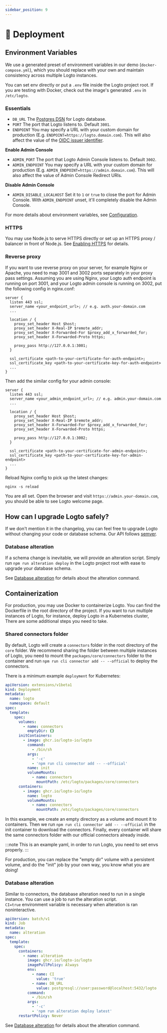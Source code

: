```yaml
---
sidebar_position: 9
---
```


# 🚀 Deployment

## Environment Variables

We use a generated preset of environment variables in our demo (`docker-compose.yml`), which you should replace with your own and maintain consistency across multiple Logto instances.

You can set env directly or put a `.env` file inside the Logto project root. If you are testing with Docker, check out the image's generated `.env` in `/etc/logto`.

### Essentials

- `DB_URL` The [Postgres DSN](https://www.postgresql.org/docs/14/libpq-connect.html#id-1.7.3.8.3.6) for Logto database.
- `PORT` The port that Logto listens to. Default `3001`.
- `ENDPOINT` You may specify a URL with your custom domain for production (E.g. `ENDPOINT=https://logto.domain.com`). This will also affect the value of the [OIDC issuer identifier](https://openid.net/specs/openid-connect-core-1_0.html#IssuerIdentifier).

**Enable Admin Console**

- `ADMIN_PORT` The port that Logto Admin Console listens to. Default `3002`.
- `ADMIN_ENDPOINT` You may specify a URL with your custom domain for production (E.g. `ADMIN_ENDPOINT=https://admin.domain.com`). This will also affect the value of Admin Console Redirect URIs.

**Disable Admin Console**

- `ADMIN_DISABLE_LOCALHOST` Set it to `1` or `true` to close the port for Admin Console. With `ADMIN_ENDPOINT` unset, it'll completely disable the Admin Console.

For more details about environment variables, see [Configuration](../../references/core/configuration.md).

### HTTPS

You may use Node.js to serve HTTPS directly or set up an HTTPS proxy / balancer in front of Node.js. See [Enabling HTTPS](../../references/core/configuration.md#enabling-https) for details.

### Reverse proxy

If you want to use reverse proxy on your server, for example Nginx or Apache, you need to map 3001 and 3002 ports separately in your proxy pass settings.
Assuming you are using Nginx, your Logto auth endpoint is running on port 3001, and your Logto admin console is running on 3002, put the following config in nginx.conf:

```
server {
  listen 443 ssl;
  server_name <your_endpoint_url>; // e.g. auth.your-domain.com
  ...

  location / {
    proxy_set_header Host $host;
    proxy_set_header X-Real-IP $remote_addr;
    proxy_set_header X-Forwarded-For $proxy_add_x_forwarded_for;
    proxy_set_header X-Forwarded-Proto https;

    proxy_pass http://127.0.0.1:3001;
  }

  ssl_certificate <path-to-your-certificate-for-auth-endpoint>;
  ssl_certificate_key <path-to-your-certificate-key-for-auth-endpoint>
  ...
}
```

Then add the similar config for your admin console:

```
server {
  listen 443 ssl;
  server_name <your_admin_endpoint_url>; // e.g. admin.your-domain.com
  ...

  location / {
    proxy_set_header Host $host;
    proxy_set_header X-Real-IP $remote_addr;
    proxy_set_header X-Forwarded-For $proxy_add_x_forwarded_for;
    proxy_set_header X-Forwarded-Proto https;

    proxy_pass http://127.0.0.1:3002;
  }

  ssl_certificate <path-to-your-certificate-for-admin-endpoint>;
  ssl_certificate_key <path-to-your-certificate-key-for-admin-endpoint>
  ...
}
```

Reload Nginx config to pick up the latest changes:

```
nginx -s reload
```

You are all set. Open the browser and visit `https://admin.your-domain.com`, you should be able to see Logto welcome page.

## How can I upgrade Logto safely?

If we don't mention it in the changelog, you can feel free to upgrade Logto without changing your code or database schema. Our API follows [semver](https://semver.org/).

### Database alteration

If a schema change is inevitable, we will provide an alteration script. Simply run `npm run alteration deploy` in the Logto project root with ease to upgrade your database schema.

See [Database alteration](../../tutorials/using-cli/database-alteration.mdx) for details about the alteration command.

## Containerization

For production, you may use Docker to containerize Logto. You can find the Dockerfile in the root directory of the project. If you want to run multiple instances of Logto, for instance, deploy Logto in a Kubernetes cluster, There are some additional steps you need to take.

### Shared connectors folder

By default, Logto will create a `connectors` folder in the root directory of the `core` folder. We recommend sharing the folder between multiple instances of Logto, you need to mount the `packages/core/connectors` folder to the container and run `npm run cli connector add -- --official` to deploy the connectors.

There is a minimum example `deployment` for Kubernetes:

```yaml
apiVersion: extensions/v1beta1
kind: Deployment
metadata:
  name: logto
  namespace: default
spec:
  template:
    spec:
      volumes:
        - name: connectors
          emptyDir: {}
      initContainers:
        - image: ghcr.io/logto-io/logto
          command:
            - /bin/sh
          args:
            - '-c'
            - 'npm run cli connector add -- --official'
          name: init
          volumeMounts:
            - name: connectors
              mountPath: /etc/logto/packages/core/connectors
      containers:
        - image: ghcr.io/logto-io/logto
          name: logto
          volumeMounts:
            - name: connectors
              mountPath: /etc/logto/packages/core/connectors
```

In this example, we create an empty directory as a volume and mount it to containers. Then we run `npm run cli connector add -- --official` in the init container to download the connectors. Finally, every container will share the same connectors folder with our official connectors already inside.

:::note
This is an example yaml, in order to run Logto, you need to set envs properly.
:::

For production, you can replace the "empty dir" volume with a persistent volume, and do the "init" job by your own way, you know what you are doing!

### Database alteration

Similar to connectors, the database alteration need to run in a single instance. You can use a job to run the alteration script.  
`CI=true` environment variable is necessary when alteration is ran noninteractive.

```yaml
apiVersion: batch/v1
kind: Job
metadata:
  name: alteration
spec:
  template:
    spec:
      containers:
        - name: alteration
          image: ghcr.io/logto-io/logto
          imagePullPolicy: Always
          env:
            - name: CI
              value: 'true'
            - name: DB_URL
              value: postgresql://user:password@localhost:5432/logto
          command:
            - /bin/sh
          args:
            - '-c'
            - 'npm run alteration deploy latest'
      restartPolicy: Never
```

See [Database alteration](../../tutorials/using-cli/database-alteration.mdx) for details about the alteration command.
